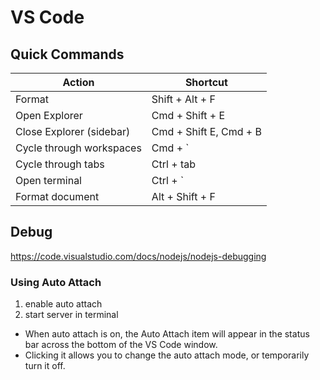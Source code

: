 # VS Code

## Quick Commands

| Action                   | Shortcut               |
| ------------------------ | ---------------------- |
| Format                   | Shift + Alt + F        |
| Open Explorer            | Cmd + Shift + E        |
| Close Explorer (sidebar) | Cmd + Shift E, Cmd + B |
| Cycle through workspaces | Cmd + `                |
| Cycle through tabs       | Ctrl + tab             |
| Open terminal            | Ctrl + `               |
| Format document          | Alt + Shift + F        |

## Debug
https://code.visualstudio.com/docs/nodejs/nodejs-debugging

### Using Auto Attach

1. enable auto attach
1. start server in terminal

* When auto attach is on, the Auto Attach item will appear in the status bar across the bottom of the VS Code window.
* Clicking it allows you to change the auto attach mode, or temporarily turn it off.


